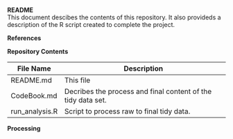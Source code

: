 **README**  
This document descibes the contents of this repository. It also provideds a description of the R script created to complete the project.

**References**


**Repository Contents**

| File Name | Description|
|---|---|
| README.md| This file |
| CodeBook.md | Decribes the process and final content of the tidy data set.|
| run_analysis.R | Script to process raw to final tidy data. |

**Processing**  


